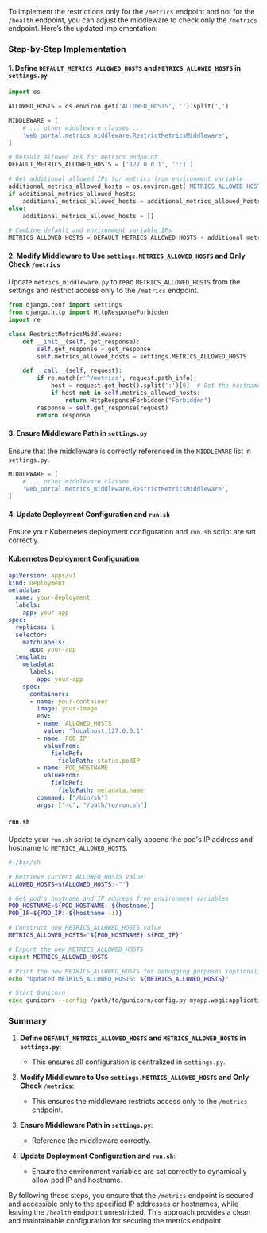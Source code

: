 To implement the restrictions only for the `/metrics` endpoint and not for the `/health` endpoint, you can adjust the middleware to check only the `/metrics` endpoint. Here’s the updated implementation:

### Step-by-Step Implementation

#### 1. Define `DEFAULT_METRICS_ALLOWED_HOSTS` and `METRICS_ALLOWED_HOSTS` in `settings.py`

```python
import os

ALLOWED_HOSTS = os.environ.get('ALLOWED_HOSTS', '').split(',')

MIDDLEWARE = [
    # ... other middleware classes ...
    'web_portal.metrics_middleware.RestrictMetricsMiddleware',
]

# Default allowed IPs for metrics endpoint
DEFAULT_METRICS_ALLOWED_HOSTS = ['127.0.0.1', '::1']

# Get additional allowed IPs for metrics from environment variable
additional_metrics_allowed_hosts = os.environ.get('METRICS_ALLOWED_HOSTS', '')
if additional_metrics_allowed_hosts:
    additional_metrics_allowed_hosts = additional_metrics_allowed_hosts.split(',')
else:
    additional_metrics_allowed_hosts = []

# Combine default and environment variable IPs
METRICS_ALLOWED_HOSTS = DEFAULT_METRICS_ALLOWED_HOSTS + additional_metrics_allowed_hosts
```

#### 2. Modify Middleware to Use `settings.METRICS_ALLOWED_HOSTS` and Only Check `/metrics`

Update `metrics_middleware.py` to read `METRICS_ALLOWED_HOSTS` from the settings and restrict access only to the `/metrics` endpoint.

```python
from django.conf import settings
from django.http import HttpResponseForbidden
import re

class RestrictMetricsMiddleware:
    def __init__(self, get_response):
        self.get_response = get_response
        self.metrics_allowed_hosts = settings.METRICS_ALLOWED_HOSTS

    def __call__(self, request):
        if re.match(r'^/metrics', request.path_info):
            host = request.get_host().split(':')[0]  # Get the hostname without port
            if host not in self.metrics_allowed_hosts:
                return HttpResponseForbidden("Forbidden")
        response = self.get_response(request)
        return response
```

#### 3. Ensure Middleware Path in `settings.py`

Ensure that the middleware is correctly referenced in the `MIDDLEWARE` list in `settings.py`.

```python
MIDDLEWARE = [
    # ... other middleware classes ...
    'web_portal.metrics_middleware.RestrictMetricsMiddleware',
]
```

#### 4. Update Deployment Configuration and `run.sh`

Ensure your Kubernetes deployment configuration and `run.sh` script are set correctly.

#### Kubernetes Deployment Configuration

```yaml
apiVersion: apps/v1
kind: Deployment
metadata:
  name: your-deployment
  labels:
    app: your-app
spec:
  replicas: 1
  selector:
    matchLabels:
      app: your-app
  template:
    metadata:
      labels:
        app: your-app
    spec:
      containers:
      - name: your-container
        image: your-image
        env:
        - name: ALLOWED_HOSTS
          value: "localhost,127.0.0.1"
        - name: POD_IP
          valueFrom:
            fieldRef:
              fieldPath: status.podIP
        - name: POD_HOSTNAME
          valueFrom:
            fieldRef:
              fieldPath: metadata.name
        command: ["/bin/sh"]
        args: ["-c", "/path/to/run.sh"]
```

#### `run.sh`

Update your `run.sh` script to dynamically append the pod's IP address and hostname to `METRICS_ALLOWED_HOSTS`.

```sh
#!/bin/sh

# Retrieve current ALLOWED_HOSTS value
ALLOWED_HOSTS=${ALLOWED_HOSTS:-""}

# Get pod's hostname and IP address from environment variables
POD_HOSTNAME=${POD_HOSTNAME:-$(hostname)}
POD_IP=${POD_IP:-$(hostname -i)}

# Construct new METRICS_ALLOWED_HOSTS value
METRICS_ALLOWED_HOSTS="${POD_HOSTNAME},${POD_IP}"

# Export the new METRICS_ALLOWED_HOSTS
export METRICS_ALLOWED_HOSTS

# Print the new METRICS_ALLOWED_HOSTS for debugging purposes (optional)
echo "Updated METRICS_ALLOWED_HOSTS: ${METRICS_ALLOWED_HOSTS}"

# Start Gunicorn
exec gunicorn --config /path/to/gunicorn/config.py myapp.wsgi:application
```

### Summary

1. **Define `DEFAULT_METRICS_ALLOWED_HOSTS` and `METRICS_ALLOWED_HOSTS` in `settings.py`**:
   - This ensures all configuration is centralized in `settings.py`.

2. **Modify Middleware to Use `settings.METRICS_ALLOWED_HOSTS` and Only Check `/metrics`**:
   - This ensures the middleware restricts access only to the `/metrics` endpoint.

3. **Ensure Middleware Path in `settings.py`**:
   - Reference the middleware correctly.

4. **Update Deployment Configuration and `run.sh`**:
   - Ensure the environment variables are set correctly to dynamically allow pod IP and hostname.

By following these steps, you ensure that the `/metrics` endpoint is secured and accessible only to the specified IP addresses or hostnames, while leaving the `/health` endpoint unrestricted. This approach provides a clean and maintainable configuration for securing the metrics endpoint.
